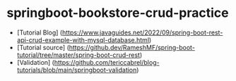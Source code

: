 # springboot-bookstore-crud-practice

* [Tutorial Blog] (https://www.javaguides.net/2022/09/spring-boot-rest-api-crud-example-with-mysql-database.html)
* [Tutorial source] (https://github.dev/RameshMF/spring-boot-tutorial/tree/master/spring-boot-crud-rest)
* [Validation] (https://github.com/tericcabrel/blog-tutorials/blob/main/springboot-validation)